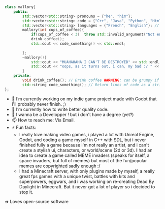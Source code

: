 ```cpp
class mallory{
    public:
        std::vector<std::string> pronouns = {"he", "him"};
        std::vector<std::string> code = {"C++", "Java", "Python", "Html", "Css" , "Javascript", "Php"}; // Main languages, but actually played with a lot more
        std::vector<std::string> languages = {"French", "English"}; // TODO maybe add my rusty spanish? Maybe add Russian language once learned more?
        mallory(int cups_of_coffee){
            if(cups_of_coffee < 3)  throw std::invalid_argument("Not enough coffee to wake up, please try again later");
            drink_coffee();
            std::cout << code_something() << std::endl;
            
        };
        ~mallory(){
            std::cout << "MUAHAHAHA I CAN'T BE DESTROYED" << std::endl;
            std::cout << "oops, as it turns out, i can, my bad :/ " << std::endl;
        }
    private:
        void drink_coffee(); // Drink coffee WARNING: can be grumpy if this function is not called enough
        std::string code_something(); // Return lines of code as a string.
};
```



- 🔭 I’m currently working on my indie game project made with Godot that i'll probably never finish. ;)
- 🌱 I’m currently how to write better quality code. 
- 🤔 I wanna be a Developper ! but i don't have a degree (yet?) 
- 📫 How to reach me: Via Email.
- ⚡ Fun facts: 
    - I really love making video games, i played a lot with Unreal Engine, Godot, and coding a game myself in C++ with SDL,
      but i never finished fully a game because i'm not really an artist, and i can't create a stylish ui, characters, or world/scene (2d or 3d).
      I had an idea to create a game called MEME invaders (speaks for itself, a space invaders, but full of memes) but most of the fun/popular memes 
      are copyrighted sadly enough :/
    - I had a Minecraft server, with only plugins made by myself, a really great fps games with a unique twist, battles with kits and superpowers,
      eggwars, and i was working on re-creating Dead By Daylight in Minecraft. But it never got a lot of player so i decided to stop it.
    
=> Loves open-source software

